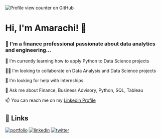 ![Profile view counter on GitHub](https://komarev.com/ghpvc/?username=amaraelekwa)
# Hi, I'm Amarachi! 👋


### 🚀 I'm a finance professional passionate about data analytics and engineering...



🧠 I'm currently learning how to apply Python to Data Science projects

👯‍♀️ I'm looking to collaborate on Data Analysis and Data Science projects

🤔 I'm looking for help with Internships

💬 Ask me about Finance, Business Advisory, Python, SQL, Tableau

📫 You can reach me on my [Linkedin Profile](http://linkedin.com/in/amarachi-elekwa-754107124) 






## 🔗 Links
[![portfolio](https://img.shields.io/badge/my_portfolio-000?style=for-the-badge&logo=ko-fi&logoColor=white)](https://amaraelekwa.github.io/amaraelekwa.github.io/index.html/)
[![linkedin](https://img.shields.io/badge/linkedin-0A66C2?style=for-the-badge&logo=linkedin&logoColor=white)](https://www.linkedin.com/in/amarachi-elekwa-754107124/)
[![twitter](https://img.shields.io/badge/twitter-1DA1F2?style=for-the-badge&logo=twitter&logoColor=white)](https://x.com/APElekwa)

